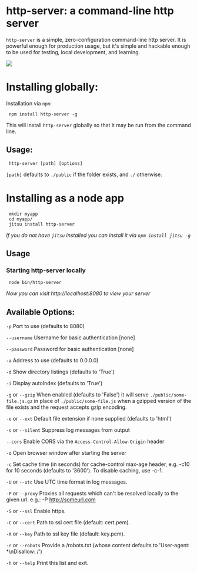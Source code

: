 # http-server: a command-line http server

`http-server` is a simple, zero-configuration command-line http server.  It is powerful enough for production usage, but it's simple and hackable enough to be used for testing, local development, and learning.

![](https://github.com/nodeapps/http-server/raw/master/screenshots/public.png)

# Installing globally:

Installation via `npm`:

     npm install http-server -g

This will install `http-server` globally so that it may be run from the command line.

## Usage:

     http-server [path] [options]

`[path]` defaults to `./public` if the folder exists, and `./` otherwise.

# Installing as a node app

     mkdir myapp
     cd myapp/
     jitsu install http-server

*If you do not have `jitsu` installed you can install it via `npm install jitsu -g`*

## Usage

### Starting http-server locally

     node bin/http-server

*Now you can visit http://localhost:8080 to view your server*

## Available Options:

`-p` Port to use (defaults to 8080)
 
`--username` Username for basic authentication [none]

`--password` Password for basic authentication [none]

`-a` Address to use (defaults to 0.0.0.0)

`-d` Show directory listings (defaults to 'True')

`-i` Display autoIndex (defaults to 'True')

`-g` or `--gzip` When enabled (defaults to 'False') it will serve `./public/some-file.js.gz` in place of `./public/some-file.js` when a gzipped version of the file exists and the request accepts gzip encoding.

`-e` or `--ext` Default file extension if none supplied (defaults to 'html')

`-s` or `--silent` Suppress log messages from output

`--cors` Enable CORS via the `Access-Control-Allow-Origin` header

`-o` Open browser window after starting the server

`-c` Set cache time (in seconds) for cache-control max-age header, e.g. -c10 for 10 seconds (defaults to '3600'). To disable caching, use -c-1.

`-U` or `--utc` Use UTC time format in log messages.

`-P` or `--proxy` Proxies all requests which can't be resolved locally to the given url. e.g.: -P http://someurl.com

`-S` or `--ssl` Enable https.

`-C` or `--cert` Path to ssl cert file (default: cert.pem).

`-K` or `--key` Path to ssl key file (default: key.pem).

`-r` or `--robots` Provide a /robots.txt (whose content defaults to 'User-agent: *\nDisallow: /')

`-h` or `--help` Print this list and exit.
